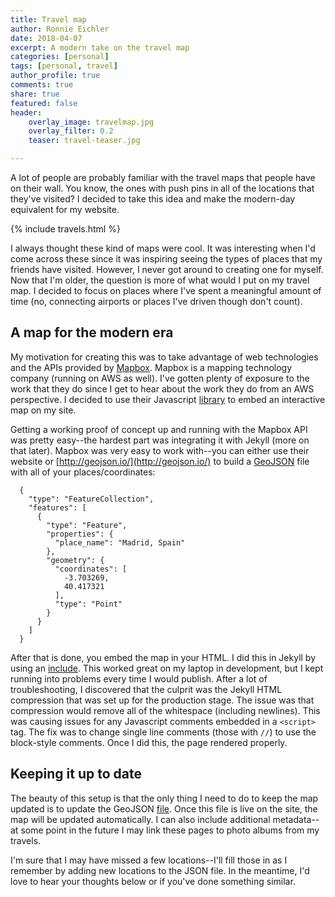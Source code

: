 ```yaml
---
title: Travel map
author: Ronnie Eichler
date: 2018-04-07
excerpt: A modern take on the travel map
categories: [personal]
tags: [personal, travel]
author_profile: true
comments: true
share: true
featured: false
header:
    overlay_image: travelmap.jpg
    overlay_filter: 0.2
    teaser: travel-teaser.jpg

---
```

A lot of people are probably familiar with the travel maps that people have on their wall. You know, the ones with push pins in all of the locations that they've visited? I decided to take this idea and make the modern-day equivalent for my website.

{% include travels.html %}

I always thought these kind of maps were cool. It was interesting when I'd come across these since it was inspiring seeing the types of places that my friends have visited. However, I never got around to creating one for myself. Now that I'm older, the question is more of what would I put on my travel map. I decided to focus on places where I've spent a meaningful amount of time (no, connecting airports or places I've driven though don't count).

## A map for the modern era

My motivation for creating this was to take advantage of web technologies and the APIs provided by [Mapbox](https://www.mapbox.com/developers/). Mapbox is a mapping technology company (running on AWS as well). I've gotten plenty of exposure to the work that they do since I get to hear about the work they do from an AWS perspective. I decided to use their Javascript [library](https://www.mapbox.com/mapbox-gl-js/api/) to embed an interactive map on my site.

Getting a working proof of concept up and running with the Mapbox API was pretty easy--the hardest part was integrating it with Jekyll (more on that later). Mapbox was very easy to work with--you can either use their website or [http://geojson.io/](http://geojson.io/) to build a [GeoJSON](https://en.wikipedia.org/wiki/GeoJSON) file with all of your places/coordinates:

      {
        "type": "FeatureCollection",
        "features": [
          {
            "type": "Feature",
            "properties": {
              "place_name": "Madrid, Spain"
            },
            "geometry": {
              "coordinates": [
                -3.703269,
                40.417321
              ],
              "type": "Point"
            }
          }
        ]
      }

After that is done, you embed the map in your HTML. I did this in Jekyll by using an [include](https://github.com/ranrotx/ronnieeichler-site/blob/master/_includes/travels.html). This worked great on my laptop in development, but I kept running into problems every time I would publish. After a lot of troubleshooting, I discovered that the culprit was the Jekyll HTML compression that was set up for the production stage. The issue was that compression would remove all of the whitespace (including newlines). This was causing issues for any Javascript comments embedded in a `<script>` tag. The fix was to change single line comments (those with `//`) to use the block-style comments. Once I did this, the page rendered properly.

## Keeping it up to date

The beauty of this setup is that the only thing I need to do to keep the map updated is to update the GeoJSON [file](https://github.com/ranrotx/ronnieeichler-site/blob/master/resources/travels.geojson?short_path=ec4c418). Once this file is live on the site, the map will be updated automatically. I can also include additional metadata--at some point in the future I may link these pages to photo albums from my travels.

I'm sure that I may have missed a few locations--I'll fill those in as I remember by adding new locations to the JSON file. In the meantime, I'd love to hear your thoughts below or if you've done something similar.
